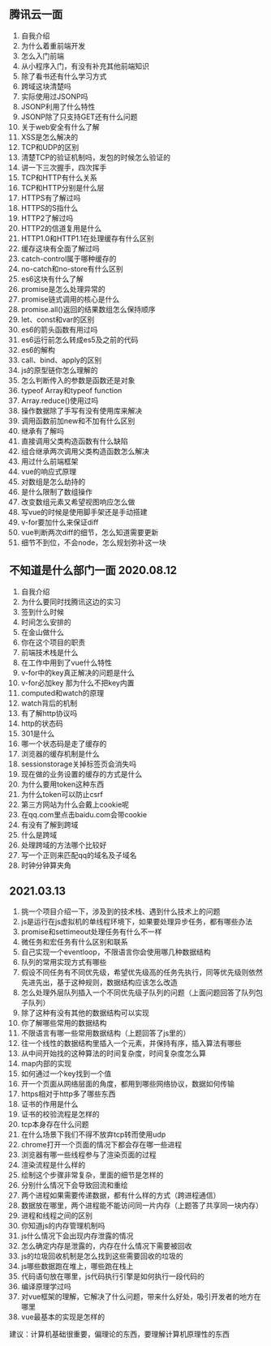 ## 腾讯云一面

1. 自我介绍
2. 为什么着重前端开发
3. 怎么入门前端
4. 从小程序入门，有没有补充其他前端知识
5. 除了看书还有什么学习方式
6. 跨域这块清楚吗
7. 实际使用过JSONP吗
8. JSONP利用了什么特性
9. JSONP除了只支持GET还有什么问题
10. 关于web安全有什么了解
11. XSS是怎么解决的
12. TCP和UDP的区别
13. 清楚TCP的验证机制吗，发包的时候怎么验证的
14. 讲一下三次握手，四次挥手
15. TCP和HTTP有什么关系
16. TCP和HTTP分别是什么层
17. HTTPS有了解过吗
18. HTTPS的S指什么
19. HTTP2了解过吗
20. HTTP2的信道复用是什么
21. HTTP1.0和HTTP1.1在处理缓存有什么区别
22. 缓存这块有全面了解过吗
23. catch-control属于哪种缓存的
24. no-catch和no-store有什么区别
25. es6这块有什么了解
26. promise是怎么处理异常的
27. promise链式调用的核心是什么
28. promise.all()返回的结果数组怎么保持顺序
29. let、const和var的区别
30. es6的箭头函数有用过吗
31. es6运行前怎么转成es5及之前的代码
32. es6的解构
33. call、bind、apply的区别
34. js的原型链你怎么理解的
35. 怎么判断传入的参数是函数还是对象
36. typeof Array和typeof function
37. Array.reduce()使用过吗
38. 操作数据除了手写有没有使用库来解决
39. 调用函数前加new和不加有什么区别
40. 继承有了解吗
41. 直接调用父类构造函数有什么缺陷
42. 组合继承两次调用父类构造函数怎么解决
43. 用过什么前端框架
44. vue的响应式原理
45. 对数组是怎么劫持的
46. 是什么限制了数组操作
47. 改变数组元素又希望视图响应怎么做
48. 写vue的时候是使用脚手架还是手动搭建
49. v-for要加什么来保证diff
50. vue判断两次diff的细节，怎么知道需要更新
51. 细节不到位，不会node，怎么规划弥补这一块

## 不知道是什么部门一面 2020.08.12

1. 自我介绍
2. 为什么要同时找腾讯这边的实习
3. 签到什么时候
4. 时间怎么安排的
5. 在金山做什么
6. 你在这个项目的职责
7. 前端技术栈是什么
8. 在工作中用到了vue什么特性
9. v-for中的key真正解决的问题是什么
10. v-for必加key 那为什么不把key内置
11. computed和watch的原理
12. watch背后的机制
13. 有了解http协议吗
14. http的状态码
15. 301是什么
16. 哪一个状态码是走了缓存的
17. 浏览器的缓存机制是什么
18. sessionstorage关掉标签页会消失吗
19. 现在做的业务设置的缓存的方式是什么
20. 为什么要用token这种东西
21. 为什么token可以防止csrf
22. 第三方网站为什么会戴上cookie呢
23. 在qq.com里点击baidu.com会带cookie
24. 有没有了解到跨域
25. 什么是跨域
26. 处理跨域的方法哪个比较好
27. 写一个正则来匹配qq的域名及子域名
28. 时钟分钟算夹角

## 2021.03.13

1. 挑一个项目介绍一下，涉及到的技术栈、遇到什么技术上的问题
2. js是运行在js虚拟机的单线程环境下，如果要处理异步任务，都有哪些办法
3. promise和settimeout处理任务有什么不一样
4. 微任务和宏任务有什么区别和联系
5. 自己实现一个eventloop，不限语言你会使用哪几种数据结构
6. 队列的常用实现方式有哪些
7. 假设不同任务有不同优先级，希望优先级高的任务先执行，同等优先级则依然先进先出，基于这种规则，数据结构应该怎么改造
8. 怎么处理外层队列插入一个不同优先级子队列的问题（上面问题回答了队列包子队列）
9. 除了这种有没有其他的数据结构可以实现
10. 你了解哪些常用的数据结构
11. 不限语言有哪一些常用数据结构（上题回答了js里的）
12. 往一个线性的数据结构里插入一个元素，并保持有序，插入算法有哪些
13. 从中间开始找的这种算法的时间复杂度，时间复杂度怎么算
14. map内部的实现
15. 如何通过一个key找到一个值
16. 开一个页面从网络层面的角度，都用到哪些网络协议，数据如何传输
17. https相对于http多了哪些东西
18. 证书的作用是什么
19. 证书的校验流程是怎样的
20. tcp本身存在什么问题
21. 在什么场景下我们不得不放弃tcp转而使用udp
22. chrome打开一个页面的情况下都会存在哪一些进程
23. 浏览器有哪一些线程参与了渲染页面的过程
24. 渲染流程是什么样的
25. 绘制这个步骤非常复杂，里面的细节是怎样的
26. 分别什么情况下会导致回流和重绘
27. 两个进程如果需要传递数据，都有什么样的方式（跨进程通信）
28. 数据放在哪里，两个进程能不能访问同一片内存（上题答了共享同一块内存）
29. 进程和线程之间的区别
30. 你知道js的内存管理机制吗
31. js什么情况下会出现内存泄露的情况
32. 怎么确定内存是泄露的，内存在什么情况下需要被回收
33. js的垃圾回收机制是怎么找到这些需要回收的垃圾的
34. js哪些数据跑在堆上，哪些跑在栈上
35. 代码语句放在哪里，js代码执行引擎是如何执行一段代码的
36. 编译原理学过吗
37. 对vue框架的理解，它解决了什么问题，带来什么好处，吸引开发者的地方在哪里
38. vue最基本的实现是怎样的

建议：计算机基础很重要，偏理论的东西，要理解计算机原理性的东西
